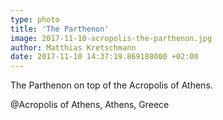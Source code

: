 ```yaml
---
type: photo
title: 'The Parthenon'
image: 2017-11-10-acropolis-the-parthenon.jpg
author: Matthias Kretschmann
date: 2017-11-10 14:37:19.869188000 +02:00
---
```


The Parthenon on top of the Acropolis of Athens.

@Acropolis of Athens, Athens, Greece
